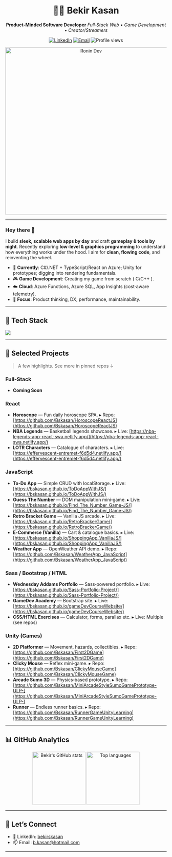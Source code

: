<!--
  ✅ Polished GitHub Profile README for: Bekir Kasan
  Notes:
  - Swap any links / badges to your preference.
  - Keep sections short; recruiters skim in <60s.
  - Prefer pinned repos for your best 6 projects.
-->

<!-- Header / Hero -->

<div align="center">

# 🧗‍♂️ Bekir Kasan

**Product‑Minded Software Developer**
*Full‑Stack Web • Game Development • Creator/Streamers*

<a href="https://www.linkedin.com/in/bekirskasan/"><img alt="LinkedIn" src="https://img.shields.io/badge/LinkedIn-0077B5?logo=linkedin&logoColor=white&style=for-the-badge"></a> <a href="mailto:b.kasan@hotmail.com"><img alt="Email" src="https://img.shields.io/badge/Email-b.kasan%40hotmail.com-1f2937?logo=gmail&logoColor=white&style=for-the-badge"></a> <img alt="Profile views" src="https://komarev.com/ghpvc/?username=bskasan&color=red&style=for-the-badge"/>

<picture>
  <source media="(prefers-color-scheme: dark)" srcset="https://media4.giphy.com/media/v1.Y2lkPTc5MGI3NjExdjZvZ3hnZDRmMnZjNDRub2ppMGtoM3dsaWJrNGZtYXl4NzhzODlmYiZlcD12MV9pbnRlcm5hbF9naWZfYnlfaWQmY3Q9Zw/dEu9dnEquygwOISnMe/giphy.gif">
  <img alt="Ronin Dev" width="520" src="https://media4.giphy.com/media/v1.Y2lkPTc5MGI3NjExdjZvZ3hnZDRmMnZjNDRub2ppMGtoM3dsaWJrNGZtYXl4NzhzODlmYiZlcD12MV9pbnRlcm5hbF9naWZfYnlfaWQmY3Q9Zw/dEu9dnEquygwOISnMe/giphy.gif"/>
</picture>

</div>

---

### Hey there 👋

I build **sleek, scalable web apps by day** and craft **gameplay & tools by night**. Recently exploring **low‑level & graphics programming** to understand how everything works under the hood. I aim for **clean, flowing code**, and reinventing the wheel.

* 🔭 **Currently**: C#/.NET + TypeScript/React on Azure; Unity for prototypes; digging into rendering fundamentals.
* 🎮 **Game Development**: Creating my game from scratch ( C/C++ ).
* ☁️ **Cloud**: Azure Functions, Azure SQL, App Insights (cost‑aware telemetry).
* 🎯 **Focus**: Product thinking, DX, performance, maintainability.

---

## 🧰 Tech Stack

<p>
  <a href="https://skillicons.dev">
    <img src="https://skillicons.dev/icons?i=cs,dotnet,unity,ts,js,react,redux,next,tailwind,html,css,sass,bootstrap,azure,aws,sqlite,postgres,mongodb,prisma,vercel,linux,git,postman&perline=12"/>
  </a>
</p>

---

## 🚀 Selected Projects

> A few highlights. See more in pinned repos ↓

### Full‑Stack

* **Coming Soon**

### React

* **Horoscope** — Fun daily horoscope SPA.
  ▸ Repo: [https://github.com/Bskasan/HoroscopeReactJS](https://github.com/Bskasan/HoroscopeReactJS)
* **NBA Legends** — Basketball legends showcase.
  ▸ Live: [https://nba-legends-app-react-swa.netlify.app/](https://nba-legends-app-react-swa.netlify.app/)
* **LOTR Characters** — Catalogue of characters.
  ▸ Live: [https://effervescent-entremet-f6d5d4.netlify.app/](https://effervescent-entremet-f6d5d4.netlify.app/)

### JavaScript

* **To‑Do App** — Simple CRUD with localStorage.
  ▸ Live: [https://bskasan.github.io/ToDoAppWithJS/](https://bskasan.github.io/ToDoAppWithJS/)
* **Guess The Number** — DOM manipulation mini‑game.
  ▸ Live: [https://bskasan.github.io/Find_The_Number_Game-JS/](https://bskasan.github.io/Find_The_Number_Game-JS/)
* **Retro Bracket Game** — Vanilla JS arcade.
  ▸ Live: [https://bskasan.github.io/RetroBrackerGame/](https://bskasan.github.io/RetroBrackerGame/)
* **E‑Commerce (Vanilla)** — Cart & catalogue basics.
  ▸ Live: [https://bskasan.github.io/ShoppingApp_VanillaJS/](https://bskasan.github.io/ShoppingApp_VanillaJS/)
* **Weather App** — OpenWeather API demo.
  ▸ Repo: [https://github.com/Bskasan/WeatherApp_JavaScript](https://github.com/Bskasan/WeatherApp_JavaScript)

### Sass / Bootstrap / HTML

* **Wednesday Addams Portfolio** — Sass‑powered portfolio.
  ▸ Live: [https://bskasan.github.io/Sass-Portfolio-Project/](https://bskasan.github.io/Sass-Portfolio-Project/)
* **GameDev Academy** — Bootstrap site.
  ▸ Live: [https://bskasan.github.io/gameDevCourseWebsite/](https://bskasan.github.io/gameDevCourseWebsite/)
* **CSS/HTML Exercises** — Calculator, forms, parallax etc.
  ▸ Live: Multiple (see repos)

### Unity (Games)

* **2D Platformer** — Movement, hazards, collectibles.
  ▸ Repo: [https://github.com/Bskasan/First2DGame](https://github.com/Bskasan/First2DGame)
* **Clicky Mouse** — Reflex mini‑game.
  ▸ Repo: [https://github.com/Bskasan/ClickyMouseGame](https://github.com/Bskasan/ClickyMouseGame)
* **Arcade Sumo 3D** — Physics‑based prototype.
  ▸ Repo: [https://github.com/Bskasan/MiniArcadeStyleSumoGamePrototype-ULP-](https://github.com/Bskasan/MiniArcadeStyleSumoGamePrototype-ULP-)
* **Runner** — Endless runner basics.
  ▸ Repo: [https://github.com/Bskasan/RunnerGameUnityLearning](https://github.com/Bskasan/RunnerGameUnityLearning)

---

## 📊 GitHub Analytics

<p align="center">
  <img height="165" alt="Bekir's GitHub stats" src="https://github-readme-stats.vercel.app/api?username=Bskasan&show_icons=true&theme=transparent" />
  <img height="165" alt="Top languages" src="https://github-readme-stats.vercel.app/api/top-langs/?username=Bskasan&layout=compact&theme=transparent&hide=html,css" />
</p>

<!-- Optional: Streaks / Trophies
<p align="center">
  <img alt="Streak" height="165" src="https://streak-stats.demolab.com?user=Bskasan&theme=transparent"/>
</p>
-->

---

## 🤝 Let’s Connect

* 💼 LinkedIn: <a href="https://www.linkedin.com/in/bekirskasan/">bekirskasan</a>
* 📫 Email: <a href="mailto:b.kasan@hotmail.com">[b.kasan@hotmail.com](mailto:b.kasan@hotmail.com)</a>

---


<!-- END -->
